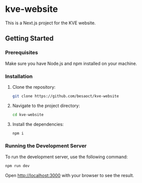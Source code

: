 # kve-website

This is a Next.js project for the KVE website.

## Getting Started

### Prerequisites

Make sure you have Node.js and npm installed on your machine.

### Installation

1. Clone the repository:

    ```bash
    git clone https://github.com/besaoct/kve-website
    ```

2. Navigate to the project directory:

    ```bash
    cd kve-website
    ```

3. Install the dependencies:

    ```bash
    npm i
    ```

### Running the Development Server

To run the development server, use the following command:

```bash
npm run dev
```

Open [http://localhost:3000](http://localhost:3000) with your browser to see the result.
